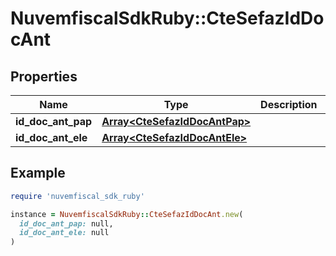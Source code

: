 # NuvemfiscalSdkRuby::CteSefazIdDocAnt

## Properties

| Name | Type | Description | Notes |
| ---- | ---- | ----------- | ----- |
| **id_doc_ant_pap** | [**Array&lt;CteSefazIdDocAntPap&gt;**](CteSefazIdDocAntPap.md) |  | [optional] |
| **id_doc_ant_ele** | [**Array&lt;CteSefazIdDocAntEle&gt;**](CteSefazIdDocAntEle.md) |  | [optional] |

## Example

```ruby
require 'nuvemfiscal_sdk_ruby'

instance = NuvemfiscalSdkRuby::CteSefazIdDocAnt.new(
  id_doc_ant_pap: null,
  id_doc_ant_ele: null
)
```

